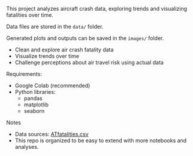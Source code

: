 This project analyzes aircraft crash data, exploring trends and visualizing fatalities over time.


Data files are stored in the `data/` folder.

Generated plots and outputs can be saved in the `images/` folder.



- Clean and explore air crash fatality data
- Visualize trends over time
- Challenge perceptions about air travel risk using actual data


Requirements:
- Google Colab (recommended)
- Python libraries:
  - pandas
  - matplotlib
  - seaborn

Notes

- Data sources: [ATfatalities.csv](data/ATfatalities.csv)
- This repo is organized to be easy to extend with more notebooks and analyses.
